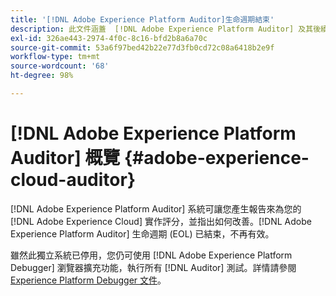 ```yaml
---
title: '[!DNL Adobe Experience Platform Auditor]生命週期結束'
description: 此文件涵蓋  [!DNL Adobe Experience Platform Auditor] 及其後續版本。
exl-id: 326ae443-2974-4f0c-8c16-bfd2b8a6a70c
source-git-commit: 53a6f97bed42b22e77d3fb0cd72c08a6418b2e9f
workflow-type: tm+mt
source-wordcount: '68'
ht-degree: 98%

---
```


# [!DNL Adobe Experience Platform Auditor] 概覽 {#adobe-experience-cloud-auditor}

[!DNL Adobe Experience Platform Auditor] 系統可讓您產生報告來為您的 [!DNL Adobe Experience Cloud] 實作評分，並指出如何改善。[!DNL Adobe Experience Platform Auditor] 生命週期 (EOL) 已結束，不再有效。

雖然此獨立系統已停用，您仍可使用 [!DNL Adobe Experience Platform Debugger] 瀏覽器擴充功能，執行所有 [!DNL Auditor] 測試。詳情請參閱 [Experience Platform Debugger 文件](https://experienceleague.adobe.com/docs/debugger/using-v2/experience-cloud-debugger.html)。
